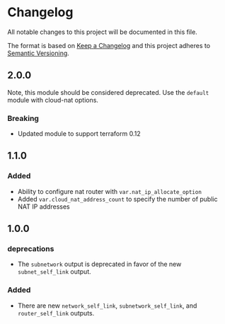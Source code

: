 # Changelog
All notable changes to this project will be documented in this file.

The format is based on [Keep a Changelog](http://keepachangelog.com/en/1.0.0/)
and this project adheres to [Semantic Versioning](http://semver.org/spec/v2.0.0.html).

## 2.0.0
Note, this module should be considered deprecated. Use the `default` module with cloud-nat options.
### Breaking
* Updated module to support terraform 0.12

## 1.1.0
### Added
* Ability to configure nat router with `var.nat_ip_allocate_option`
* Added `var.cloud_nat_address_count` to specify the number of public NAT IP addresses


## 1.0.0

### deprecations

* The `subnetwork` output is deprecated in favor of the new `subnet_self_link` output.

### Added

* There are new `network_self_link`, `subnetwork_self_link`, and `router_self_link` outputs.
